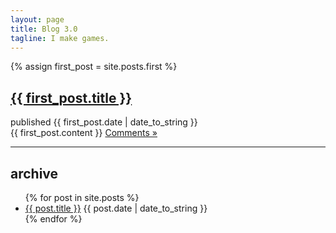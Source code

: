 ```yaml
---
layout: page
title: Blog 3.0
tagline: I make games.
---
```

{% assign first_post = site.posts.first %}
<div id="post">
    <div class="row">
        <div class="span11">
            <h2><a href="{{ first_post.url }}">{{ first_post.title }}</a></h2>
            <div id="date">published {{ first_post.date | date_to_string }}</div>
            {{ first_post.content }}
            <a id="more" href="{{ first_post.url }}#comments-thread">Comments &raquo;</a>
        </div>
    </div>
</div>

<hr />

<h2>archive</h2>
<ul id="archive">
    {% for post in site.posts %}
        <li>
            <a href="{{ post.url }}">{{ post.title }}</a>
            <abbr>{{ post.date | date_to_string }}</abbr>
        </li>
    {% endfor %}
</ul>
